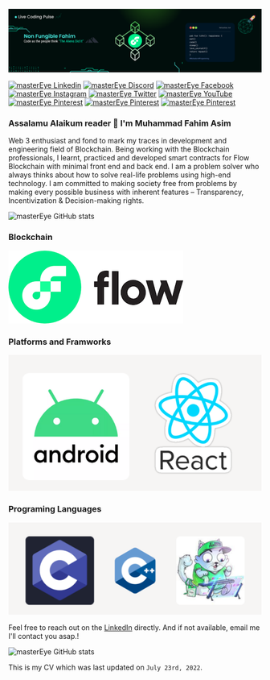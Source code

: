 ![Blockchain Developer](https://github.com/masterEye-07/masterEye-07/blob/main/images/banner.png)

[![masterEye Linkedin](https://img.shields.io/badge/LinkedIn-0077B5?style=for-the-badge&logo=linkedin&logoColor=white)](https://www.linkedin.com/in/muhammad-fahim-asim/)
[![masterEye Discord](https://img.shields.io/badge/Discord-7289DA?style=for-the-badge&logo=discord&logoColor=white)](https://discordapp.com/users/masterEye#8017)
[![masterEye Facebook](https://img.shields.io/badge/Facebook-1877F2?style=for-the-badge&logo=facebook&logoColor=white)](https://www.facebook.com/fahimasim007/)
[![masterEye Instagram](https://img.shields.io/badge/Instagram-E4405F?style=for-the-badge&logo=instagram&logoColor=white)](https://www.instagram.com/mfahimasim/)
[![masterEye Twitter](	https://img.shields.io/badge/Twitter-1DA1F2?style=for-the-badge&logo=twitter&logoColor=white)](https://twitter.com/sakhat_logics)
[![masterEye YouTube](https://img.shields.io/badge/YouTube-FF0000?style=for-the-badge&logo=youtube&logoColor=white)](https://www.youtube.com/channel/UC1l24J-W_-RmJ7pRPhAFl9w)
[![masterEye Pinterest](https://img.shields.io/badge/Pinterest-%23E60023.svg?&style=for-the-badge&logo=Pinterest&logoColor=white)](https://www.pinterest.com/mfahimasim/)
[![masterEye Pinterest](https://img.shields.io/badge/Quora-%23B92B27.svg?&style=for-the-badge&logo=Quora&logoColor=white)](https://www.quora.com/profile/M-Fahim-Asim)
[![masterEye Pinterest](https://img.shields.io/badge/Gmail-D14836?style=for-the-badge&logo=gmail&logoColor=white)](https://mail.google.com/mail/u/mfahimasim@gmail.com)

### Assalamu Alaikum reader 👋 I'm Muhammad Fahim Asim
Web 3 enthusiast and fond to mark my traces in development and engineering field of Blockchain. Being working with the Blockchain professionals, I learnt, practiced and developed smart contracts for Flow Blockchain with minimal front end and back end. I am a problem solver who always thinks about how to solve real-life problems using high-end technology. I am committed to making society free from problems by making every possible business with inherent features – Transparency, Incentivization & Decision-making rights.

![masterEye GitHub stats](https://github-profile-trophy.vercel.app/?username=masterEye-07)

### Blockchain

 <img src="./images/flow.png" alt="Blockchain" /> 
 
### Platforms and Framworks

 <img src="./images/myFrameWorks.png" alt="Frameworks" /> 
 
### Programing Languages
 <img src="./images/myLanguages.png" alt="Languages" /> 

Feel free to reach out on the [LinkedIn](https://www.linkedin.com/in/muhammad-fahim-asim//) directly. And if not available, email me I'll contact you asap.!

![masterEye GitHub stats](https://github-profile-summary-cards.vercel.app/api/cards/profile-details?username=masterEye-07&theme=vue)

This is my CV which was last updated on `July 23rd, 2022`.
